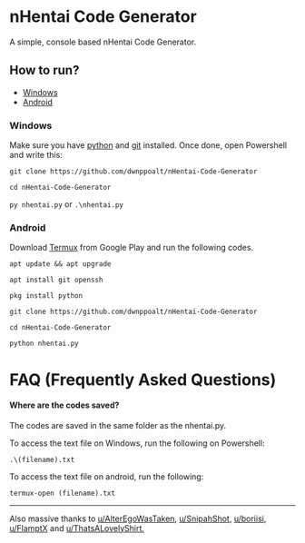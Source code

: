 # nHentai Code Generator 

A simple, console based nHentai Code Generator.

## How to run?

+ [Windows](https://github.com/dwnppoalt/nHentai-Code-Generator#Windows)
+ [Android](https://github.com/dwnppoalt/nHentai-Code-Generator#Android)
### Windows
Make sure you have [python](https://www.python.org/downloads/) and [git](https://git-scm.com/downloads) installed. Once done, open Powershell and write this:

`git clone https://github.com/dwnppoalt/nHentai-Code-Generator`

`cd nHentai-Code-Generator`

`py nhentai.py` or `.\nhentai.py` 


### Android
Download [Termux](https://play.google.com/store/apps/details?id=com.termux&hl=en&gl=US) from Google Play and run the following codes.

`apt update && apt upgrade`

`apt install git openssh`

`pkg install python`

`git clone https://github.com/dwnppoalt/nHentai-Code-Generator`

`cd nHentai-Code-Generator`

`python nhentai.py`

# FAQ (Frequently Asked Questions)

#### Where are the codes saved?

The codes are saved in the same folder as the nhentai.py.

To access the text file on Windows, run the following on Powershell:

`.\(filename).txt`

To access the text file on android, run the following:

`termux-open (filename).txt`



-----


Also massive thanks to [u/AlterEgoWasTaken](https://github.com/ArjixWasTaken), [u/SnipahShot](https://reddit.com/user/SnipahShot), [u/boriisi](https://www.reddit.com/user/boriisi), [u/FlamptX](https://www.reddit.com/user/flamptx) and [u/ThatsALovelyShirt.](https://www.reddit.com/user/thatsalovelyshirt)
